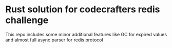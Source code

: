 # Rust solution for codecrafters redis challenge

This repo includes some minor additional features like GC for expired values
and almost full async parser for redis protocol
